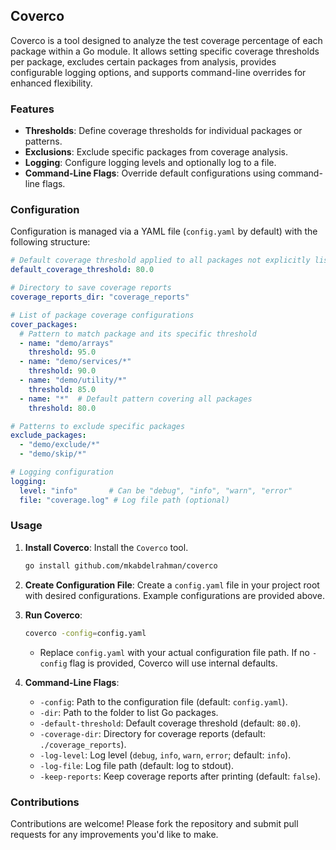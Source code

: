 ## Coverco

Coverco is a tool designed to analyze the test coverage percentage of each package within a Go module. It allows setting specific coverage thresholds per package, excludes certain packages from analysis, provides configurable logging options, and supports command-line overrides for enhanced flexibility.

### Features

- **Thresholds**: Define coverage thresholds for individual packages or patterns.
- **Exclusions**: Exclude specific packages from coverage analysis.
- **Logging**: Configure logging levels and optionally log to a file.
- **Command-Line Flags**: Override default configurations using command-line flags.

### Configuration

Configuration is managed via a YAML file (`config.yaml` by default) with the following structure:

```yaml
# Default coverage threshold applied to all packages not explicitly listed
default_coverage_threshold: 80.0

# Directory to save coverage reports
coverage_reports_dir: "coverage_reports"

# List of package coverage configurations
cover_packages:
  # Pattern to match package and its specific threshold
  - name: "demo/arrays"
    threshold: 95.0
  - name: "demo/services/*"
    threshold: 90.0
  - name: "demo/utility/*"
    threshold: 85.0
  - name: "*"  # Default pattern covering all packages
    threshold: 80.0

# Patterns to exclude specific packages
exclude_packages:
  - "demo/exclude/*"
  - "demo/skip/*"

# Logging configuration
logging:
  level: "info"       # Can be "debug", "info", "warn", "error"
  file: "coverage.log" # Log file path (optional)
```

### Usage

1. **Install Coverco**: Install the `Coverco` tool.

   ```sh
   go install github.com/mkabdelrahman/coverco
   ```

2. **Create Configuration File**: Create a `config.yaml` file in your project root with desired configurations. Example configurations are provided above.

3. **Run Coverco**:

   ```sh
   coverco -config=config.yaml
   ```

   - Replace `config.yaml` with your actual configuration file path. If no `-config` flag is provided, Coverco will use internal defaults.

4. **Command-Line Flags**:
   - `-config`: Path to the configuration file (default: `config.yaml`).
   - `-dir`: Path to the folder to list Go packages.
   - `-default-threshold`: Default coverage threshold (default: `80.0`).
   - `-coverage-dir`: Directory for coverage reports (default: `./coverage_reports`).
   - `-log-level`: Log level (`debug`, `info`, `warn`, `error`; default: `info`).
   - `-log-file`: Log file path (default: log to stdout).
   - `-keep-reports`: Keep coverage reports after printing (default: `false`).

### Contributions

Contributions are welcome! Please fork the repository and submit pull requests for any improvements you'd like to make.

